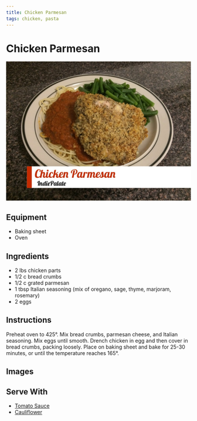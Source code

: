 ```yaml
---
title: Chicken Parmesan
tags: chicken, pasta
---
```


# Chicken Parmesan

![Chicken parmesan served on spaghetti with tomato sauce and cauliflower](title.jpg)

## Equipment

* Baking sheet
* Oven

## Ingredients

* 2 lbs chicken parts
* 1/2 c bread crumbs
* 1/2 c grated parmesan
* 1 tbsp Italian seasoning (mix of oregano, sage, thyme, marjoram, rosemary)
* 2 eggs

## Instructions

Preheat oven to 425°. Mix bread crumbs, parmesan cheese, and Italian
seasoning. Mix eggs until smooth. Drench chicken in egg and then cover
in bread crumbs, packing loosely. Place on baking sheet and bake for
25-30 minutes, or until the temperature reaches 165°.

## Images



## Serve With

* [Tomato Sauce](/recipe/tomato-sauce)
* [Cauliflower](/pantry/cauliflower)
